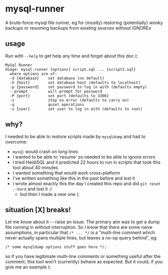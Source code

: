 # mysql-runner
A brute-force mysql file runner, eg for (mostly) restoring (potentially) wonky backups or
resuming backups from existing sources without IGNOREs

## usage
Run with `--help` to get help any time and forget about this doc (:

```
MySql Runner
Usage: mysql-runner [options] script.sql ... {script2.sql}
  where options are of:
  -d {database}    set database (no default)
  -h {host}        set database host (defaults to localhost)
  -p {password}    set password to log in with (defaults empty)
  --prompt         will prompt for password
  -P {port}        set port (defaults to 3306}
  -s               stop on error (defaults to carry on)
  -q               quiet operations
  -u {user}        set user to log in with (defaults to root)
```

## why?
I needed to be able to restore scripts made by `mysqldump` and had to overcome:
- `mysql` would crash on long lines
- I wanted to be able to 'resume' so needed to be able to ignore errors
- I tried HeidiSQL and it predicted 22 hours to run in scripts that took this tool about 40 minutes
- I wanted something that would work cross-platform
- I've written something like this in the past before and lost it
- I wrote almost exactly this the day I created this repo and did `git reset --hard` and lost it :/
  - but then I made a new one (:

## situation [X] breaks!
Let me know about it -- raise an issue. The primary aim was to get a dump file running in without
interruption. So I _know_ that there are some naive assumptions, in particular that `/* ... */` is a
"multi-line comment which never actually spans multiple lines, but leaves a no-op query behind", eg:
```
/* some mysqldump options stuff goes here */;
```
so if you have legitimate multi-line comments or something useful after the comment, this tool won't
(currently) behave as expected. But it could, if you give me an example (:
